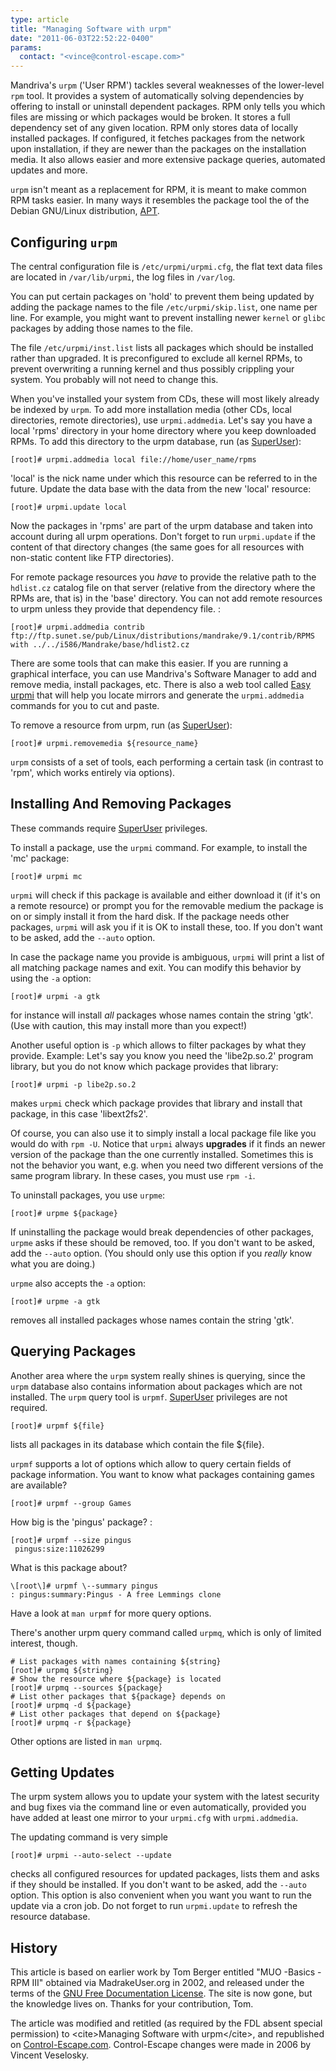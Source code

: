 ```yaml
---
type: article
title: "Managing Software with urpm"
date: "2011-06-03T22:52:22-0400"
params:
  contact: "<vince@control-escape.com>"
---
```


Mandriva\'s `urpm` (\'User RPM\') tackles several weaknesses of the lower-level `rpm`
tool. It provides a system of automatically solving dependencies by offering to install
or uninstall dependent packages. RPM only tells you which files are missing or which
packages would be broken. It stores a full dependency set of any given location. RPM
only stores data of locally installed packages. If configured, it fetches packages from
the network upon installation, if they are newer than the packages on the installation
media. It also allows easier and more extensive package queries, automated updates and
more.

`urpm` isn\'t meant as a replacement for RPM, it is meant to make common RPM tasks
easier. In many ways it resembles the package tool the of the Debian GNU/Linux
distribution, [APT](/linux/lx-swinstall-apt).

## Configuring `urpm`

The central configuration file is `/etc/urpmi/urpmi.cfg`, the flat text data files are
located in `/var/lib/urpmi`, the log files in `/var/log`.

You can put certain packages on \'hold\' to prevent them being updated by adding the
package names to the file `/etc/urpmi/skip.list`, one name per line. For example, you
might want to prevent installing newer `kernel` or `glibc` packages by adding those
names to the file.

The file `/etc/urpmi/inst.list` lists all packages which should be installed rather than
upgraded. It is preconfigured to exclude all kernel RPMs, to prevent overwriting a
running kernel and thus possibly crippling your system. You probably will not need to
change this.

When you\'ve installed your system from CDs, these will most likely already be indexed
by `urpm`. To add more installation media (other CDs, local directories, remote
directories), use `urpmi.addmedia`. Let\'s say you have a local \'rpms\' directory in
your home directory where you keep downloaded RPMs. To add this directory to the urpm
database, run (as [SuperUser](/linux/users-groups#becoming-superuser)):

    [root]# urpmi.addmedia local file://home/user_name/rpms

\'local\' is the nick name under which this resource can be referred to in the future.
Update the data base with the data from the new \'local\' resource:

    [root]# urpmi.update local

Now the packages in \'rpms\' are part of the urpm database and taken into account during
all urpm operations. Don\'t forget to run `urpmi.update` if the content of that
directory changes (the same goes for all resources with non-static content like FTP
directories).

For remote package resources you _have_ to provide the relative path to the `hdlist.cz`
catalog file on that server (relative from the directory where the RPMs are, that is) in
the \'base\' directory. You can not add remote resources to urpm unless they provide
that dependency file. :

    [root]# urpmi.addmedia contrib ftp://ftp.sunet.se/pub/Linux/distributions/mandrake/9.1/contrib/RPMS with ../../i586/Mandrake/base/hdlist2.cz

There are some tools that can make this easier. If you are running a graphical
interface, you can use Mandriva\'s Software Manager to add and remove media, install
packages, etc. There is also a web tool called
[Easy urpmi](http://www.linuxfordummies.org/addmedia/) that will help you locate mirrors
and generate the `urpmi.addmedia` commands for you to cut and paste.

To remove a resource from urpm, run (as [SuperUser](/linux/users-groups#becoming-superuser)):

    [root]# urpmi.removemedia ${resource_name}

`urpm` consists of a set of tools, each performing a certain task (in contrast to
\'rpm\', which works entirely via options).

## Installing And Removing Packages

These commands require [SuperUser](/linux/users-groups#becoming-superuser) privileges.

To install a package, use the `urpmi` command. For example, to install the \'mc\'
package:

    [root]# urpmi mc

`urpmi` will check if this package is available and either download it (if it\'s on a
remote resource) or prompt you for the removable medium the package is on or simply
install it from the hard disk. If the package needs other packages, `urpmi` will ask you
if it is OK to install these, too. If you don\'t want to be asked, add the `--auto`
option.

In case the package name you provide is ambiguous, `urpmi` will print a list of all
matching package names and exit. You can modify this behavior by using the `-a` option:

    [root]# urpmi -a gtk

for instance will install _all_ packages whose names contain the string \'gtk\'. (Use
with caution, this may install more than you expect!)

Another useful option is `-p` which allows to filter packages by what they provide.
Example: Let\'s say you know you need the \'libe2p.so.2\' program library, but you do
not know which package provides that library:

    [root]# urpmi -p libe2p.so.2

makes `urpmi` check which package provides that library and install that package, in
this case \'libext2fs2\'.

Of course, you can also use it to simply install a local package file like you would do
with `rpm -U`. Notice that `urpmi` always **upgrades** if it finds an newer version of
the package than the one currently installed. Sometimes this is not the behavior you
want, e.g. when you need two different versions of the same program library. In these
cases, you must use `rpm -i`.

To uninstall packages, you use `urpme`:

    [root]# urpme ${package}

If uninstalling the package would break dependencies of other packages, `urpme` asks if
these should be removed, too. If you don\'t want to be asked, add the `--auto` option.
(You should only use this option if you _really_ know what you are doing.)

`urpme` also accepts the `-a` option:

    [root]# urpme -a gtk

removes all installed packages whose names contain the string \'gtk\'.

## Querying Packages

Another area where the `urpm` system really shines is querying, since the `urpm`
database also contains information about packages which are not installed. The `urpm`
query tool is `urpmf`. [SuperUser](/linux/users-groups#becoming-superuser) privileges are not
required.

    [root]# urpmf ${file}

lists all packages in its database which contain the file \${file}.

`urpmf` supports a lot of options which allow to query certain fields of package
information. You want to know what packages containing games are available?

    [root]# urpmf --group Games

How big is the \'pingus\' package? :

    [root]# urpmf --size pingus
     pingus:size:11026299

What is this package about?

    \[root\]# urpmf \--summary pingus
    : pingus:summary:Pingus - A free Lemmings clone

Have a look at `man urpmf` for more query options.

There\'s another urpm query command called `urpmq`, which is only of limited interest,
though.

    # List packages with names containing ${string}
    [root]# urpmq ${string}
    # Show the resource where ${package} is located
    [root]# urpmq --sources ${package}
    # List other packages that ${package} depends on
    [root]# urpmq -d ${package}
    # List other packages that depend on ${package}
    [root]# urpmq -r ${package}

Other options are listed in `man urpmq`.

## Getting Updates

The urpm system allows you to update your system with the latest security and bug fixes
via the command line or even automatically, provided you have added at least one mirror
to your `urpmi.cfg` with `urpmi.addmedia`.

The updating command is very simple

    [root]# urpmi --auto-select --update

checks all configured resources for updated packages, lists them and asks if they should
be installed. If you don\'t want to be asked, add the `--auto` option. This option is
also convenient when you want you want to run the update via a cron job. Do not forget
to run `urpmi.update` to refresh the resource database.

## History

This article is based on earlier work by Tom Berger entitled \"MUO -Basics - RPM III\"
obtained via MadrakeUser.org in 2002, and released under the terms of the
[GNU Free Documentation License](http://www.gnu.org/licenses/fdl.txt). The site is now
gone, but the knowledge lives on. Thanks for your contribution, Tom.

The article was modified and retitled (as required by the FDL absent special permission)
to \<cite\>Managing Software with urpm\</cite\>, and republished on
[Control-Escape.com](http://www.control-escape.com). Control-Escape changes were made in
2006 by Vincent Veselosky.
